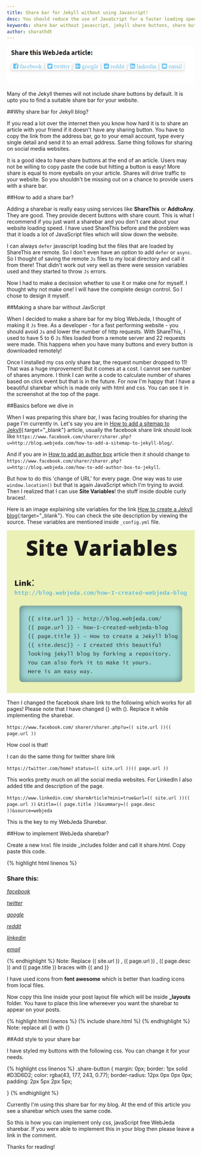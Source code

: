 ```yaml
---
title: Share bar for Jekyll without using Javascript!
desc: You should reduce the use of JavaScript for a faster loading speed. Here is a guide on how to add a social share bar to Jekyll blogs. You can copy paste the code and it should work! Many Jekyll themes do not offer a good share bar. So I thought of amking one for myself!
keywords: share bar without javascript, jekyll share buttons, share buttons for jekyll blog
author: sharathdt
---
```


<img alt="How to add a share bar to Jekyll blog" title="Jekyll blog share buttons" itemprop="thumbnailUrl" src="/images/how-to-add-share-bar-to-jekyll-blog.jpg">

Many of the Jekyll themes will not include share buttons by default. It is upto you to find a suitable share bar for your website.

##Why share bar for Jekyll blog?

If you read a lot over the internet then you know how hard it is to share an article with your friend if it doesn't have any sharing button.
You have to copy the link from the address bar, go to your email account, type every single detail and send it to an email address. Same thing follows for sharing on social media websites.

It is a good idea to have share buttons at the end of an article. Users may not be willing to copy paste the code but hitting a button is easy! More share is equal to more eyeballs on your article. Shares will drive traffic to your website. So you shouldn't be missing out on a chance to provide users with a share bar.


##How to add a share bar?

Adding a sharebar is really easy using services like **ShareThis** or **AddtoAny**. They are good. They provide decent buttons with share count. This is what I recommend if you just want a sharebar and you don't care about your website loading speed. I have used ShareThis before and the problem was that it loads a lot of JavaScript files which will slow down the website.

I can always ```defer``` javascript loading but the files that are loaded by ShareThis are remote. So I don't even have an option to add ```defer``` or ```async```. So I thought of saving the remote ```Js``` files to my local directory and call it from there! That didn't work out very well as there were session variables used and they started to throw ```Js``` errors.

Now I had to make a decission whether to use it or make one for myself. I thought why not make one! I will have the complete design control. So I chose to design it myself.

##Making a share bar without JavScript

When I decided to make a share bar for my blog WebJeda, I thought of making it ```Js``` free. As a developer - for a fast performing website - you should avoid ```Js``` and lower the number of http requests. With ShareThis, I used to have 5 to 6 ```Js``` files loaded from a remote server and 22 requests were made. This happens when you have many buttons and every button is downloaded remotely!

Once I installed my css only share bar, the request number dropped to 11! That was a huge improvement! But it comes at a cost. I cannot see number of shares anymore. I think I can write a code to calculate number of shares based on click event but that is in the future. For now I'm happy that I have a beautiful sharebar which is made only with html and css. You can see it in the screenshot at the top of the page.


##Basics before we dive in


When I was preparing this share bar, I was facing troubles for sharing the page I'm currently in. Let's say you are in [How to add a sitemap to Jekyll](http://blog.webjeda.com/how-to-add-a-sitemap-to-jekyll-blog/){:target="_blank"} article, usually the facebook share link should look like ```https://www.facebook.com/sharer/sharer.php?u=http://blog.webjeda.com/how-to-add-a-sitemap-to-jekyll-blog/```. 

And if you are in [How to add an author box](http://blog.webjeda.com/how-to-add-author-box-to-jekyll) article then it should change to ```https://www.facebook.com/sharer/sharer.php?u=http://blog.webjeda.com/how-to-add-author-box-to-jekyll```.

But how to do this 'change of URL' for every page. One way was to use ```window.location()``` but that is again JavaScript which I'm trying to avoid. Then I realized that I can use **Site Variables**! the stuff inside double curly braces!.

Here is an image explaining site variables for the link [How to create a Jekyll blog](http://blog.webjeda.com/how-I-created-webjeda-blog/){:target="_blank"}. You can check the site description by viewing the source. These variables are mentioned inside ```_config.yml``` file.

![How to use site variables in Jekyll](/images/jekyll-site-variables-and-how-to-use-them.jpg)

Then I changed the facebook share link to the following which works for all pages! Please note that I have changed {} with (). Replace it while implementing the sharebar.

```https://www.facebook.com/```
```sharer/sharer.php?u=(( site.url ))(( page.url ))```

How cool is that!

I can do the same thing for twitter share link

```https://twitter.com/home?```
```status=(( site.url ))(( page.url ))```

This works pretty much on all the social media websites. For LinkedIn I also added title and description of the page.

```https://www.linkedin.com/```
```shareArticle?mini=true&url=(( site.url ))(( page.url ))```
```&title=(( page.title ))&summary=(( page.desc ))&source=webjeda```


This is the key to my WebJeda Sharebar.

##How to implement WebJeda sharebar?

Create a new ```html``` file inside _includes folder and call it share.html. Copy paste this code.

{% highlight html linenos %}
<link rel="stylesheet" href="https://maxcdn.bootstrapcdn.com/font-awesome/4.5.0/css/font-awesome.min.css">
<h3>Share this:</h3>
<div id=""> 

<a href="https://www.facebook.com/sharer/sharer.php?u=(( site.url ))(( page.url ))" onclick="window.open(this.href, 'mywin',
'left=20,top=20,width=500,height=500,toolbar=1,resizable=0'); return false;" ><i class="fa fa-facebook-square fa share-button"> facebook</i></a>

<a href="https://twitter.com/home?status=(( site.url ))(( page.url ))" onclick="window.open(this.href, 'mywin',
'left=20,top=20,width=500,height=500,toolbar=1,resizable=0'); return false;"><i class="fa fa-twitter-square fa share-button"> twitter</i></a>

<a href="https://plus.google.com/share?url=(( site.url ))(( page.url ))" onclick="window.open(this.href, 'mywin',
'left=20,top=20,width=500,height=500,toolbar=1,resizable=0'); return false;" ><i class="fa fa-google-plus-square fa share-button"> google</i></a>
 
<a href="http://www.reddit.com/submit?url=(( site.url ))(( page.url ))" onclick="window.open(this.href, 'mywin',
'left=20,top=20,width=900,height=500,toolbar=1,resizable=0'); return false;" ><i class="fa fa-reddit-square fa share-button"> reddit</i></a>

<a href="https://www.linkedin.com/shareArticle?mini=true&url=(( site.url ))(( page.url ))&title=(( page.title ))&summary=(( page.desc ))&source=webjeda" onclick="window.open(this.href, 'mywin',
'left=20,top=20,width=500,height=500,toolbar=1,resizable=0'); return false;" ><i class="fa fa-linkedin-square fa share-button"> linkedin</i></a>

<a href="mailto:?subject=(( page.title ))&amp;body=Check out this site (( site.url ))(( page.url ))"><i class="fa fa-envelope-square fa share-button"> email</i></a>                                  
</div>

{% endhighlight %}
Note: Replace (( site.url )) , (( page.url )) , (( page.desc )) and (( page.title )) braces with {{ and }}

I have used icons from **font awesome** which is better than loading icons from local files.

Now copy this line inside your post layout file which will be inside **_layouts** folder. You have to place this line whereever you want the sharebar to appear on your posts.

{% highlight html linenos %}
(% include  share.html %)
{% endhighlight %}
Note: replace all () with {}

##Add style to your share bar

I have styled my buttons with the following css. You can change it for your needs.

{% highlight css linenos %}
.share-button {
    margin: 0px;
    border: 1px solid #D3D6D2;
    color: rgba(43, 177, 243, 0.77);
    border-radius: 12px 0px 0px 0px;
    padding: 2px 5px 2px 5px;
    
}
{% endhighlight %}

Currently I'm using this share bar for my blog. At the end of this article you see a sharebar which uses the same code.


So this is how you can implement only css, javaScript free WebJeda sharebar. If you were able to implement this in your blog then please leave a link in the comment.

Thanks for reading!